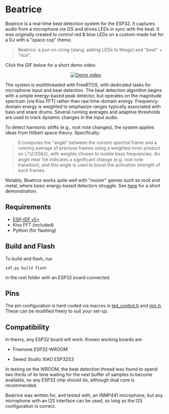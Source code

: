 # Beatrice

Beatrice is a real-time beat detection system for the ESP32. It captures audio from a microphone via I2S and drives LEDs in sync with the beat. It was originally created to control red & blue LEDs on a custom-made hat for a DJ with a "space cop" theme.

> Beatrice: a pun on *ricing* (slang: adding LEDs to things) and "beat" + "rice".

Click the GIF below for a short demo video.

<p align="center">
  <a href="https://www.youtube.com/watch?v=R6wnha9A4r0">
    <img src="https://i.ibb.co/G4L1pCs5/beatrice.gif" alt="Demo video"/>
  </a>
</p>

The system is multithreaded with FreeRTOS, with dedicated tasks for microphone input and beat detection. The beat detection algorithm begins with a simple energy-based peak detector, but operates on the magnitude spectrum (via Kiss FFT) rather than raw time-domain energy. Frequency-domain energy is weighted to emphasize ranges typically associated with bass and snare drums. Several running averages and adaptive thresholds are used to track dynamic changes in the input audio.

To detect harmonic shifts (e.g., root note changes), the system applies ideas from Hilbert space theory. Specifically:

> It computes the "angle" between the current spectral frame and a running average of previous frames using a weighted inner product on L²(ℤ/256ℤ), with weights chosen to isolate bass frequencies. An angle near ½π indicates a significant change (e.g. root note transition), and this angle is used to boost the activation strength of such frames.

Notably, Beatrice works quite well with "noisier" genres such as rock and metal, where basic energy-based detectors struggle. See [here](https://youtu.be/ZtbcuLpQV-4) for a short demonstration.

## Requirements

- [ESP-IDF v5+](https://github.com/espressif/esp-idf)
- Kiss FFT (included)
- Python (for flashing)

## Build and Flash

To build and flash, run

```
idf.py build flash
```

in the root folder with an ESP32 board connected.

## Pins

The pin configuration is hard-coded via macros in [led_control.h](main/led_control.h) and [mic.h](main/mic.h). These can be modified freely to suit your set-up.

## Compatibility

In theory, any ESP32 board will work. Known working boards are

- Freenove ESP32-WROOM

- Seeed Studio XIAO ESP32S3

In testing on the WROOM, the beat detection thread was found to spend two thirds of its time waiting for the next buffer of samples to become available, so any ESP32 chip should do, although dual core is recommended.

Beatrice was written for, and tested with, an INMP441 microphone, but any microphone with an I2S interface can be used, so long as the I2S configuration is correct.
